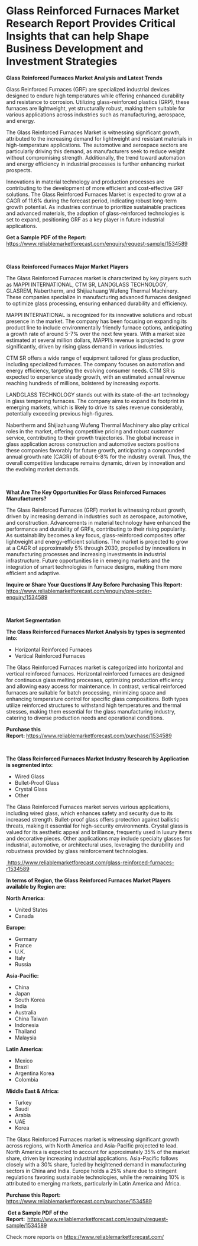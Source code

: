 <p><h1>Glass Reinforced Furnaces Market Research Report Provides Critical Insights that can help Shape Business Development and Investment Strategies</h1></p><p><strong>Glass Reinforced Furnaces Market Analysis and Latest Trends</strong></p>
<p><p>Glass Reinforced Furnaces (GRF) are specialized industrial devices designed to endure high temperatures while offering enhanced durability and resistance to corrosion. Utilizing glass-reinforced plastics (GRP), these furnaces are lightweight, yet structurally robust, making them suitable for various applications across industries such as manufacturing, aerospace, and energy. </p><p>The Glass Reinforced Furnaces Market is witnessing significant growth, attributed to the increasing demand for lightweight and resistant materials in high-temperature applications. The automotive and aerospace sectors are particularly driving this demand, as manufacturers seek to reduce weight without compromising strength. Additionally, the trend toward automation and energy efficiency in industrial processes is further enhancing market prospects. </p><p>Innovations in material technology and production processes are contributing to the development of more efficient and cost-effective GRF solutions. The Glass Reinforced Furnaces Market is expected to grow at a CAGR of 11.6% during the forecast period, indicating robust long-term growth potential. As industries continue to prioritize sustainable practices and advanced materials, the adoption of glass-reinforced technologies is set to expand, positioning GRF as a key player in future industrial applications.</p></p>
<p><strong>Get a Sample PDF of the Report:&nbsp;</strong> <a href="https://www.reliablemarketforecast.com/enquiry/request-sample/1534589?utm_campaign=2316&utm_medium=2&utm_source=Github&utm_content=ia&utm_term=27022025&utm_id=glass-reinforced-furnaces">https://www.reliablemarketforecast.com/enquiry/request-sample/1534589</a></p>
<p>&nbsp;</p>
<p><strong>Glass Reinforced Furnaces Major Market Players</strong></p>
<p><p>The Glass Reinforced Furnaces market is characterized by key players such as MAPPI INTERNATIONAL, CTM SR, LANDGLASS TECHNOLOGY, GLASREM, Nabertherm, and Shijiazhuang Wufeng Thermal Machinery. These companies specialize in manufacturing advanced furnaces designed to optimize glass processing, ensuring enhanced durability and efficiency.</p><p>MAPPI INTERNATIONAL is recognized for its innovative solutions and robust presence in the market. The company has been focusing on expanding its product line to include environmentally friendly furnace options, anticipating a growth rate of around 5-7% over the next few years. With a market size estimated at several million dollars, MAPPI’s revenue is projected to grow significantly, driven by rising glass demand in various industries.</p><p>CTM SR offers a wide range of equipment tailored for glass production, including specialized furnaces. The company focuses on automation and energy efficiency, targeting the evolving consumer needs. CTM SR is expected to experience steady growth, with an estimated annual revenue reaching hundreds of millions, bolstered by increasing exports.</p><p>LANDGLASS TECHNOLOGY stands out with its state-of-the-art technology in glass tempering furnaces. The company aims to expand its footprint in emerging markets, which is likely to drive its sales revenue considerably, potentially exceeding previous high-figures.</p><p>Nabertherm and Shijiazhuang Wufeng Thermal Machinery also play critical roles in the market, offering competitive pricing and robust customer service, contributing to their growth trajectories. The global increase in glass application across construction and automotive sectors positions these companies favorably for future growth, anticipating a compounded annual growth rate (CAGR) of about 6-8% for the industry overall. Thus, the overall competitive landscape remains dynamic, driven by innovation and the evolving market demands.</p></p>
<p>&nbsp;</p>
<p><strong>What Are The Key Opportunities For Glass Reinforced Furnaces Manufacturers?</strong></p>
<p><p>The Glass Reinforced Furnaces (GRF) market is witnessing robust growth, driven by increasing demand in industries such as aerospace, automotive, and construction. Advancements in material technology have enhanced the performance and durability of GRFs, contributing to their rising popularity. As sustainability becomes a key focus, glass-reinforced composites offer lightweight and energy-efficient solutions. The market is projected to grow at a CAGR of approximately 5% through 2030, propelled by innovations in manufacturing processes and increasing investments in industrial infrastructure. Future opportunities lie in emerging markets and the integration of smart technologies in furnace designs, making them more efficient and adaptive.</p></p>
<p><strong>Inquire or Share Your Questions If Any Before Purchasing This Report:</strong> <a href="https://www.reliablemarketforecast.com/enquiry/pre-order-enquiry/1534589?utm_campaign=2316&utm_medium=2&utm_source=Github&utm_content=ia&utm_term=27022025&utm_id=glass-reinforced-furnaces">https://www.reliablemarketforecast.com/enquiry/pre-order-enquiry/1534589</a></p>
<p>&nbsp;</p>
<p><strong>Market Segmentation</strong></p>
<p><strong>The Glass Reinforced Furnaces Market Analysis by types is segmented into:</strong></p>
<p><ul><li>Horizontal Reinforced Furnaces</li><li>Vertical Reinforced Furnaces</li></ul></p>
<p><p>The Glass Reinforced Furnaces market is categorized into horizontal and vertical reinforced furnaces. Horizontal reinforced furnaces are designed for continuous glass melting processes, optimizing production efficiency and allowing easy access for maintenance. In contrast, vertical reinforced furnaces are suitable for batch processing, minimizing space and enhancing temperature control for specific glass compositions. Both types utilize reinforced structures to withstand high temperatures and thermal stresses, making them essential for the glass manufacturing industry, catering to diverse production needs and operational conditions.</p></p>
<p><strong>Purchase this Report:&nbsp;</strong><a href="https://www.reliablemarketforecast.com/purchase/1534589?utm_campaign=2316&utm_medium=2&utm_source=Github&utm_content=ia&utm_term=27022025&utm_id=glass-reinforced-furnaces">https://www.reliablemarketforecast.com/purchase/1534589</a></p>
<p>&nbsp;</p>
<p><strong>The Glass Reinforced Furnaces Market Industry Research by Application is segmented into:</strong></p>
<p><ul><li>Wired Glass</li><li>Bullet-Proof Glass</li><li>Crystal Glass</li><li>Other</li></ul></p>
<p><p>The Glass Reinforced Furnaces market serves various applications, including wired glass, which enhances safety and security due to its increased strength. Bullet-proof glass offers protection against ballistic threats, making it essential for high-security environments. Crystal glass is valued for its aesthetic appeal and brilliance, frequently used in luxury items and decorative pieces. Other applications may include specialty glasses for industrial, automotive, or architectural uses, leveraging the durability and robustness provided by glass reinforcement technologies.</p></p>
<p><a href="https://www.reliablemarketforecast.com/glass-reinforced-furnaces-r1534589?utm_campaign=2316&utm_medium=2&utm_source=Github&utm_content=ia&utm_term=27022025&utm_id=glass-reinforced-furnaces">&nbsp;https://www.reliablemarketforecast.com/glass-reinforced-furnaces-r1534589</a></p>
<p><strong>In terms of Region, the Glass Reinforced Furnaces Market Players available by Region are:</strong></p>
<p>
    <p> <strong> North America: </strong>
        <ul>
            <li>United States</li>
            <li>Canada</li>
        </ul>
        </p> 
    <p> <strong> Europe: </strong>
        <ul>
            <li>Germany</li>
            <li>France</li>
            <li>U.K.</li>
            <li>Italy</li>
            <li>Russia</li>
        </ul>
        </p> 
    <p> <strong> Asia-Pacific: </strong>
        <ul>
            <li>China</li>
            <li>Japan</li>
            <li>South Korea</li>
            <li>India</li>
            <li>Australia</li>
            <li>China Taiwan</li>
            <li>Indonesia</li>
            <li>Thailand</li>
            <li>Malaysia</li>
        </ul>
        </p> 
    <p> <strong> Latin America: </strong>
        <ul>
            <li>Mexico</li>
            <li>Brazil</li>
            <li>Argentina Korea</li>
            <li>Colombia</li>
        </ul>
        </p> 
    <p> <strong> Middle East & Africa: </strong>
        <ul>
            <li>Turkey</li>
            <li>Saudi</li>
            <li>Arabia</li>
            <li>UAE</li>
            <li>Korea</li>
        </ul>
    </p>
    </p>
<p><p>The Glass Reinforced Furnaces market is witnessing significant growth across regions, with North America and Asia-Pacific projected to lead. North America is expected to account for approximately 35% of the market share, driven by increasing industrial applications. Asia-Pacific follows closely with a 30% share, fueled by heightened demand in manufacturing sectors in China and India. Europe holds a 25% share due to stringent regulations favoring sustainable technologies, while the remaining 10% is attributed to emerging markets, particularly in Latin America and Africa.</p></p>
<p><strong>Purchase this Report: </strong><a href="https://www.reliablemarketforecast.com/purchase/1534589?utm_campaign=2316&utm_medium=2&utm_source=Github&utm_content=ia&utm_term=27022025&utm_id=glass-reinforced-furnaces">https://www.reliablemarketforecast.com/purchase/1534589</a></p>
<p>&nbsp;<strong>Get a Sample PDF of the Report:&nbsp;&nbsp;</strong><a href="https://www.reliablemarketforecast.com/enquiry/request-sample/1534589?utm_campaign=2316&utm_medium=2&utm_source=Github&utm_content=ia&utm_term=27022025&utm_id=glass-reinforced-furnaces">https://www.reliablemarketforecast.com/enquiry/request-sample/1534589</a></p>
<p><strong></strong></p>
<p>Check more reports on <a href="https://www.reliablemarketforecast.com/?utm_campaign=2316&utm_medium=2&utm_source=Github&utm_content=ia&utm_term=27022025&utm_id=glass-reinforced-furnaces">https://www.reliablemarketforecast.com/</a></p>